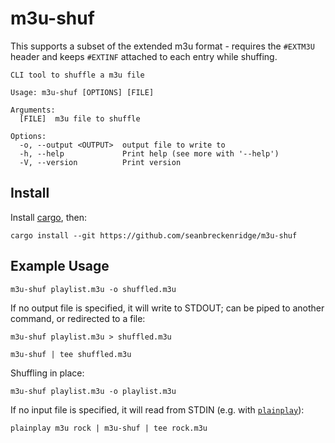 # m3u-shuf

This supports a subset of the extended m3u format - requires the `#EXTM3U` header and keeps `#EXTINF` attached to each entry while shuffing.

```
CLI tool to shuffle a m3u file

Usage: m3u-shuf [OPTIONS] [FILE]

Arguments:
  [FILE]  m3u file to shuffle

Options:
  -o, --output <OUTPUT>  output file to write to
  -h, --help             Print help (see more with '--help')
  -V, --version          Print version
```

## Install

Install [cargo](https://doc.rust-lang.org/cargo/getting-started/installation.html), then:

```
cargo install --git https://github.com/seanbreckenridge/m3u-shuf
```

## Example Usage

`m3u-shuf playlist.m3u -o shuffled.m3u`

If no output file is specified, it will write to STDOUT; can be piped to another command, or redirected to a file:

`m3u-shuf playlist.m3u > shuffled.m3u`

`m3u-shuf | tee shuffled.m3u`

Shuffling in place:

`m3u-shuf playlist.m3u -o playlist.m3u`

If no input file is specified, it will read from STDIN (e.g. with [`plainplay`](https://github.com/seanbreckenridge/plaintext-playlist)):

`plainplay m3u rock | m3u-shuf | tee rock.m3u`
